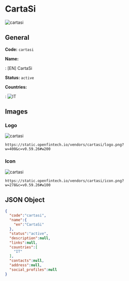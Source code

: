 
# CartaSi 
![cartasi](https://static.openfintech.io/vendors/cartasi/logo.png?w=400&c=v0.59.26#w200)  

## General 
 
**Code:** `cartasi` 
 
**Name:** 
 
:	[EN] CartaSi 
 
**Status:** `active` 
 
 
**Countries:** 
 
:	![IT](https://cdnjs.cloudflare.com/ajax/libs/flag-icon-css/3.3.0/flags/4x3/it.svg#w24)  

## Images 

### Logo 
 
![cartasi](https://static.openfintech.io/vendors/cartasi/logo.png?w=400&c=v0.59.26#w200)  

```
https://static.openfintech.io/vendors/cartasi/logo.png?w=400&c=v0.59.26#w200
```  

### Icon 
 
![cartasi](https://static.openfintech.io/vendors/cartasi/icon.png?w=278&c=v0.59.26#w100)  

```
https://static.openfintech.io/vendors/cartasi/icon.png?w=278&c=v0.59.26#w100
```  

## JSON Object 

```json
{
  "code":"cartasi",
  "name":{
    "en":"CartaSi"
  },
  "status":"active",
  "description":null,
  "links":null,
  "countries":[
    "IT"
  ],
  "contacts":null,
  "address":null,
  "social_profiles":null
}
```  
